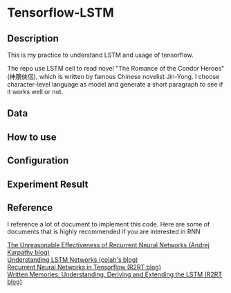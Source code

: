 # Tensorflow-LSTM 

## Description   
This is my practice to understand LSTM and usage of tensorflow. 

The repo use LSTM cell to read novel "The Romance of the Condor Heroes" (神鵰俠侶), which is written by famous Chinese novelist Jin-Yong. I choose character-level language as model and generate a short paragraph to see if it works well or not.  

## Data 

## How to use  


## Configuration  



## Experiment Result  

## Reference  
I reference a lot of document to implement this code. Here are some of documents that is highly recommended if you are interested in RNN

[The Unreasonable Effectiveness of Recurrent Neural Networks (Andrej Karpathy blog)][1]  
[Understanding LSTM Networks (colah's blog)][2]  
[Recurrent Neural Networks in Tensorflow (R2RT blog)][3]  
[Written Memories: Understanding, Deriving and Extending the LSTM (R2RT blog)][4]  


[1]: http://karpathy.github.io/2015/05/21/rnn-effectiveness/
[2]: http://colah.github.io/posts/2015-08-Understanding-LSTMs/
[3]: http://r2rt.com/recurrent-neural-networks-in-tensorflow-ii.html
[4]: http://r2rt.com/written-memories-understanding-deriving-and-extending-the-lstm.html
